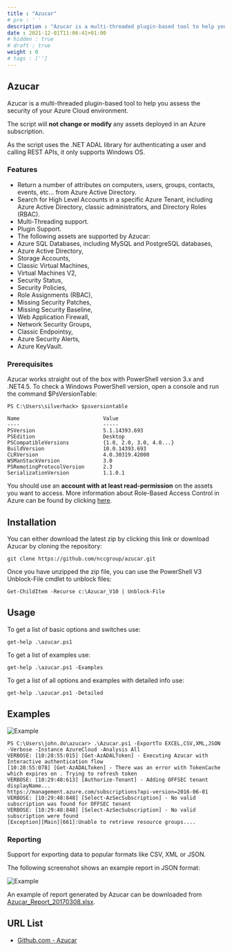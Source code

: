 ```yaml
---
title : "Azucar"
# pre : ' '
description : "Azucar is a multi-threaded plugin-based tool to help you assess the security of your Azure Cloud environment."
date : 2021-12-01T11:06:41+01:00
# hidden : true
# draft : true
weight : 0
# tags : ['']
---
```


## Azucar

Azucar is a multi-threaded plugin-based tool to help you assess the security of your Azure Cloud environment.

The script will **not change or modify** any assets deployed in an Azure subscription.

As the script uses the .NET ADAL library for authenticating a user and calling REST APIs, it only supports Windows OS.

### Features

- Return a number of attributes on computers, users, groups, contacts, events, etc... from Azure Active Directory.
- Search for High Level Accounts in a specific Azure Tenant, including Azure Active Directory, classic administrators, and Directory Roles (RBAC).
- Multi-Threading support.
- Plugin Support.
- The following assets are supported by Azucar:
- Azure SQL Databases, including MySQL and PostgreSQL databases,
- Azure Active Directory,
- Storage Accounts,
- Classic Virtual Machines,
- Virtual Machines V2,
- Security Status,
- Security Policies,
- Role Assignments (RBAC),
- Missing Security Patches,
- Missing Security Baseline,
- Web Application Firewall,
- Network Security Groups,
- Classic Endpointsy,
- Azure Security Alerts,
- Azure KeyVault.

### Prerequisites

Azucar works straight out of the box with PowerShell version 3.x and .NET4.5. To check a Windows PowerShell version, open a console and run the command $PsVersionTable:

```plain
PS C:\Users\silverhack> $psversiontable

Name                           Value
----                           -----
PSVersion                      5.1.14393.693
PSEdition                      Desktop
PSCompatibleVersions           {1.0, 2.0, 3.0, 4.0...}
BuildVersion                   10.0.14393.693
CLRVersion                     4.0.30319.42000
WSManStackVersion              3.0
PSRemotingProtocolVersion      2.3
SerializationVersion           1.1.0.1
```

You should use an **account with at least read-permission** on the assets you want to access. More information about Role-Based Access Control in Azure can be found by clicking [here](https://docs.microsoft.com/en-us/azure/role-based-access-control/role-assignments-portal).

## Installation

You can either download the latest zip by clicking this link or download Azucar by cloning the repository:

```plain
git clone https://github.com/nccgroup/azucar.git
```

Once you have unzipped the zip file, you can use the PowerShell V3 Unblock-File cmdlet to unblock files:

```plain
Get-ChildItem -Recurse c:\Azucar_V10 | Unblock-File
```

## Usage

To get a list of basic options and switches use:

```plain
get-help .\azucar.ps1
```

To get a list of examples use:

```plain
get-help .\azucar.ps1 -Examples
```

To get a list of all options and examples with detailed info use:

```plain
get-help .\azucar.ps1 -Detailed
```

## Examples

![Example](images/example1.png)

```plain
PS C:\Users\john.do\azucar> .\Azucar.ps1 -ExportTo EXCEL,CSV,XML,JSON -Verbose -Instance AzureCloud -Analysis All
VERBOSE: [10:28:55:015] [Get-AzADALToken] - Executing Azucar with Interactive authentication flow
[10:28:55:078] [Get-AzADALToken] - There was an error with TokenCache which expires on . Trying to refresh token
VERBOSE: [10:29:48:613] [Authorize-Tenant] - Adding OFFSEC tenant displayName...
https://management.azure.com/subscriptions?api-version=2016-06-01
VERBOSE: [10:29:48:848] [Select-AzSecSubscription] - No valid subscription was found for OFFSEC tenant
VERBOSE: [10:29:48:848] [Select-AzSecSubscription] - No valid subscription were found
[Exception][Main][661]:Unable to retrieve resource groups....
```

### Reporting

Support for exporting data to popular formats like CSV, XML or JSON.

The following screenshot shows an example report in JSON format:

![Example](images/example2.png)

An example of report generated by Azucar can be downloaded from [Azucar_Report_20170308.xlsx](https://github.com/nccgroup/azucar/files/1915480/Azucar_Report_20170308.xlsx).

## URL List

- [Github.com - Azucar](https://github.com/nccgroup/azucar)
